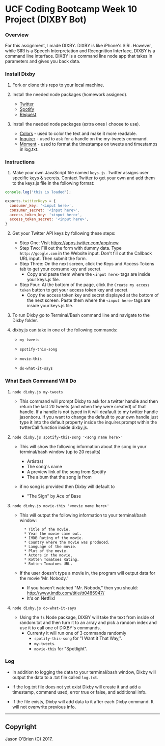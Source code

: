 # UCF Coding Bootcamp Week 10 Project (DIXBY Bot)

### Overview

For this assignment, I made DIXBY. DIXBY is like iPhone's SIRI. However, while SIRI is a Speech Interpretation and Recognition Interface, DIXBY is a command line interface. DIXBY is a command line node app that takes in parameters and gives you back data.

### Install Dixby

1. Fork or clone this repo to your local machine.

2. Install the needed node packages (homework assigned).
   * [Twitter](https://www.npmjs.com/package/twitter)
   * [Spotify](https://www.npmjs.com/package/spotify)
   * [Request](https://www.npmjs.com/package/request)

3. Install the needed node packages (extra ones I choose to use).
   * [Colors](https://www.npmjs.com/package/colors) - used to color the text and make it more readable.
   * [Inquirer](https://www.npmjs.com/package/inquirer) - used to ask for a handle on the my-tweets command.
   * [Moment](https://www.npmjs.com/package/moment) - used to format the timestamps on tweets and timestamps in log.txt.

### Instructions

1. Make your own JavaScript file named `keys.js`. Twitter assigns user specific keys & secrets. Contact Twitter to get your own and add them to the keys.js file in the following format:

```JavaScript
console.log('this is loaded');

exports.twitterKeys = {
  consumer_key: '<input here>',
  consumer_secret: '<input here>',
  access_token_key: '<input here>',
  access_token_secret: '<input here>',
}
```

2. Get your Twitter API keys by following these steps:

   * Step One: Visit <https://apps.twitter.com/app/new>
   * Step Two: Fill out the form with dummy data. Type `http://google.com` in the Website input. Don't fill out the Callback URL input. Then submit the form.
   * Step Three: On the next screen, click the Keys and Access Tokens tab to get your consume key and secret. 
     * Copy and paste them where the `<input here>` tags are inside your keys.js file.
   * Step Four: At the bottom of the page, click the `Create my access token` button to get your access token key and secret. 
     * Copy the access token key and secret displayed at the bottom of the next screen. Paste them where the `<input here>` tags are inside your keys.js file.

4. To run Dixby go to Terminal/Bash command line and navigate to the Dixby folder.

5. dixby.js can take in one of the following commands:

   * `my-tweets`

   * `spotify-this-song`

   * `movie-this`

   * `do-what-it-says`

### What Each Command Will Do

1. `node dixby.js my-tweets`

   * This command will prompt Dixby to ask for a twitter handle and then return the last 20 tweets (and when they were created) of that handle. If a handle is not typed in it will deafault to my twitter handle jasonboru. If you want to change the default to your own handle just type it into the default property inside the inquirer.prompt within the twtterCall function inside dixby.js.

2. `node dixby.js spotify-this-song '<song name here>'`

   * This will show the following information about the song in your terminal/bash window (up to 20 results)
     * Artist(s)
     * The song's name
     * A preview link of the song from Spotify
     * The album that the song is from

   * if no song is provided then Dixby will default to
     * "The Sign" by Ace of Base

3. `node dixby.js movie-this '<movie name here>'`

   * This will output the following information to your terminal/bash window:

     ```
       * Title of the movie.
       * Year the movie came out.
       * IMDB Rating of the movie.
       * Country where the movie was produced.
       * Language of the movie.
       * Plot of the movie.
       * Actors in the movie.
       * Rotten Tomatoes Rating.
       * Rotten Tomatoes URL.
     ```

   * If the user doesn't type a movie in, the program will output data for the movie 'Mr. Nobody.'
     * If you haven't watched "Mr. Nobody," then you should: <http://www.imdb.com/title/tt0485947/>
     * It's on Netflix!

4. `node dixby.js do-what-it-says`
   * Using the `fs` Node package, DIXBY will take the text from inside of random.txt and then turn it to an array and pick a random index and use it to call one of DIXBY's commands.
     * Currenty it will run one of 3 commands randomly
     	* `spotify-this-song` for "I Want it That Way,".
     	* `my-tweets`.
     	* `movie-this` for "Spotlight".

### Log

* In addition to logging the data to your terminal/bash window, Dixby will output the data to a .txt file called `log.txt`.

* If the log.txt file does not yet exist Dixby will create it and add a timestamp, command used, error true or false, and additional info.

* If the file exists, Dixby will add data to it after each Dixby command. It will not overwrite previous info.

- - -

## Copyright

Jason O'Brien (C) 2017.
